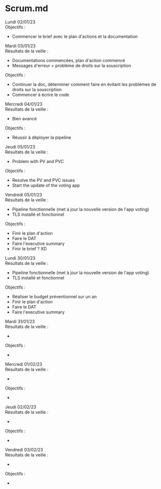 # Scrum.md 

Lundi 02/01/23  
Objectifs :

* Commencer le brief avec le plan d'actions et la documentation

Mardi 03/01/23  
Résultats de la veille :

* Documentations commencées, plan d'action commencé
* Messages d'erreur = problème de droits sur la souscription

Objectifs :

* Continuer la doc, déterminer comment faire en évitant les problèmes de droits sur la souscription
* Commencer à écrire le code

Mercredi 04/01/23  
Résultats de la veille :

* Bien avancé

Objectifs :

* Réussir à déployer la pipeline

Jeudi 05/01/23  
Résultats de la veille :

* Problem with PV and PVC

Objectifs :

* Resolve the PV and PVC issues
* Start the update of the voting app

Vendredi 05/01/23  
Résultats de la veille :

* Pipeline fonctionnelle (met à jour la nouvelle version de l'app voting)
* TLS installé et fonctionnel

Objectifs :

* Finir le plan d'action
* Faire le DAT
* Faire l'executive summary
* Finir le brief ? XD

Lundi 30/01/23  
Résultats de la veille :

* Pipeline fonctionnelle (met à jour la nouvelle version de l'app voting)
* TLS installé et fonctionnel

Objectifs :

* Réaliser le budget préventionnel sur un an
* Finir le plan d'action
* Faire le DAT
* Faire l'executive summary

Mardi 31/01/23  
Résultats de la veille :

* 

Objectifs :

* 

Mercredi 01/02/23  
Résultats de la veille :

* 

Objectifs :

* 

Jeudi 02/02/23  
Résultats de la veille :

* 

Objectifs :

* 

Vendredi 03/02/23  
Résultats de la veille :

* 

Objectifs :

* 

